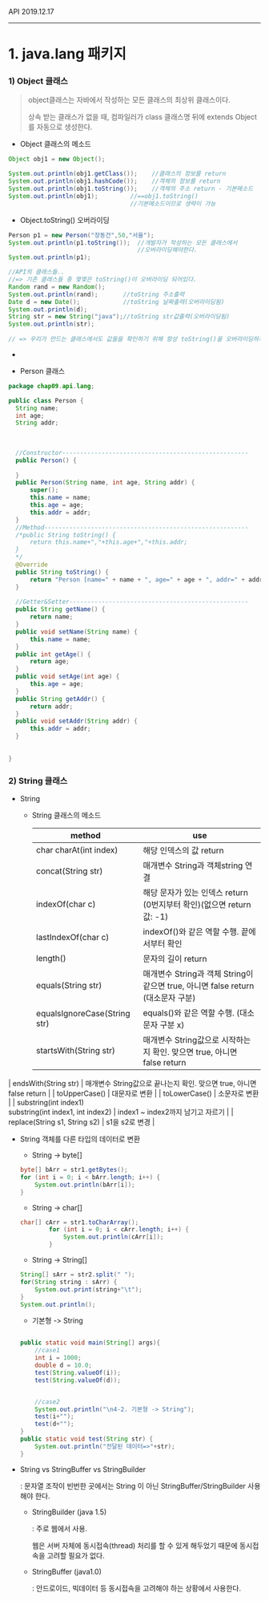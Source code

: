 API																																									2019.12.17

---

# 1. java.lang 패키지



### 1) Object 클래스

> object클래스는 자바에서 작성하는 모든 클래스의 최상위 클래스이다.
>
> 상속 받는 클래스가 없을 때, 컴파일러가 class 클래스명 뒤에 extends Object를 자동으로 생성한다.



* Object 클래스의 메소드

```java
Object obj1 = new Object();

System.out.println(obj1.getClass());	//클래스의 정보를 return
System.out.println(obj1.hashCode());	//객체의 정보를 return
System.out.println(obj1.toString());	//객체의 주소 return - 기본메소드
System.out.println(obj1);		  //==obj1.toString()
								  //기본메소드이므로 생략이 가능
```





* Object.toString() 오버라이딩

```java
Person p1 = new Person("장동건",50,"서울");
System.out.println(p1.toString());	//개발자가 작성하는 모든 클래스에서
									//오버라이딩해야한다.
System.out.println(p1);				

//API의 클래스들..
//=> 기존 클래스들 중 몇몇은 toString()이 오버라이딩 되어있다.
Random rand = new Random();
System.out.println(rand);		//toString 주소출력
Date d = new Date();			//toString 날짜출력(오버라이딩됨)
System.out.println(d);
String str = new String("java");//toString str값출력(오버라이딩됨)
System.out.println(str);
	
// => 우리가 만드는 클래스에서도 값들을 확인하기 위해 항상 toString()을 오버라이딩하자.
```

* 

  * Person 클래스

  ```java
  package chap09.api.lang;
  
  public class Person {
  	String name;
  	int age;
  	String addr;
  	
  	
  	
  	//Constructor----------------------------------------------------
  	public Person() {
  		
  	}
  	public Person(String name, int age, String addr) {
  		super();
  		this.name = name;
  		this.age = age;
  		this.addr = addr;
  	}
  	//Method---------------------------------------------------------
  	/*public String toString() {
  		return this.name+","+this.age+","+this.addr;
  	}
  	*/
  	@Override
  	public String toString() {
  		return "Person [name=" + name + ", age=" + age + ", addr=" + addr + "]";
  	}
  	
  	//Getter&Setter--------------------------------------------------
  	public String getName() {
  		return name;
  	}
  	public void setName(String name) {
  		this.name = name;
  	}
  	public int getAge() {
  		return age;
  	}
  	public void setAge(int age) {
  		this.age = age;
  	}
  	public String getAddr() {
  		return addr;
  	}
  	public void setAddr(String addr) {
  		this.addr = addr;
  	}
  	
  	
  }
  
  ```

  

### 2) String 클래스

* String

  * String 클래스의 메소드

    | method                                                       | use                                                          |
    | ------------------------------------------------------------ | ------------------------------------------------------------ |
    | char charAt(int index)                                       | 해당 인덱스의 값 return                                      |
    | concat(String str)                                           | 매개변수 String과 객체string 연결                            |
    | indexOf(char c)                                              | 해당 문자가 있는 인덱스 return (0번지부터 확인)(없으면  return값: -1) |
    | lastIndexOf(char c)                                          | indexOf()와 같은 역할 수행. 끝에서부터 확인                  |
    | length()                                                     | 문자의 길이 return                                           |
    | equals(String str)                                           | 매개변수 String과 객체 String이 같으면 true, 아니면 false return (대소문자 구분) |
    | equalsIgnoreCase(String str)                                 | equals()와 같은 역할 수행. (대소문자 구분 x)                 |
    | startsWith(String str)                                       | 매개변수 String값으로 시작하는지 확인. 맞으면 true, 아니면 false return |
| endsWith(String str)                                         | 매개변수 String값으로 끝나는지 확인. 맞으면 true, 아니면 false return |
    | toUpperCase()                                                | 대문자로 변환                                                |
    | toLowerCase()                                                | 소문자로 변환                                                |
    | substring(int index1)<br />substring(int index1, int index2) | index1 ~ index2까지 남기고 자르기                            |
    | replace(String s1, String s2)                                | s1을 s2로 변경                                               |
    
  
  
  
  
  
  * String 객체를 다른 타입의 데이터로 변환
  
    * String → byte[]
  
    ```java
    byte[] bArr = str1.getBytes();
    for (int i = 0; i < bArr.length; i++) {
    	System.out.println(bArr[i]);
    }
    ```
  
    
  
    
  
    * String -> char[]
  
    ```java
    char[] cArr = str1.toCharArray();
    		for (int i = 0; i < cArr.length; i++) {
    			System.out.println(cArr[i]);
    		}
    ```
  
    
  
    * String -> String[]
  
    ```java
    String[] sArr = str2.split(" ");
    for(String string : sArr) {
    	System.out.print(string+"\t");
    }
    System.out.println();
    ```
  
    
  
    * 기본형 -> String
  
    ```java
    
    public static void main(String[] args){
    	//case1
    	int i = 1000;
    	double d = 10.0;
    	test(String.valueOf(i));
    	test(String.valueOf(d));
    
    
    	//case2
    	System.out.println("\n4-2. 기본형 -> String");
    	test(i+"");
    	test(d+"");
    }
    public static void test(String str) {
    	System.out.println("전달된 데이터=>"+str);
    }
    
    ```
  
  
  



* String  vs  StringBuffer  vs  StringBuilder
  
  : 문자열 조작이 빈번한 곳에서는 String 이 아닌 StringBuffer/StringBuilder 사용해야 한다.
  
  
  
  * StringBuilder (java 1.5)
  
    : 주로 웹에서 사용. 
  
    웹은 서버 자체에 동시접속(thread) 처리를 할 수 있게 해두었기 때문에 동시접속을 고려할 필요가 없다.
  
    
  
  * StringBuffer (java1.0)
  
    : 안드로이드, 빅데이터 등 동시접속을 고려해야 하는 상황에서 사용한다.
  
  
  
  
